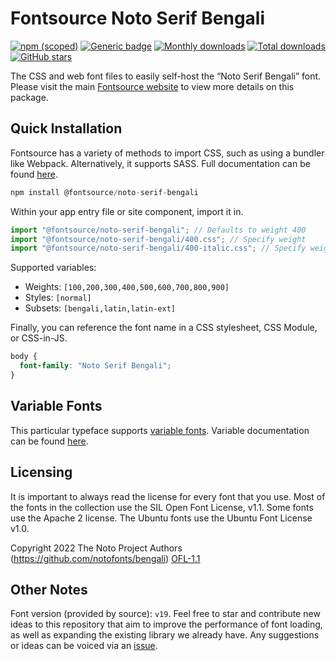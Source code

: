 # Fontsource Noto Serif Bengali

[![npm (scoped)](https://img.shields.io/npm/v/@fontsource/noto-serif-bengali?color=brightgreen)](https://www.npmjs.com/package/@fontsource/noto-serif-bengali) [![Generic badge](https://img.shields.io/badge/fontsource-passing-brightgreen)](https://github.com/fontsource/fontsource) [![Monthly downloads](https://badgen.net/npm/dm/@fontsource/noto-serif-bengali)](https://github.com/fontsource/fontsource) [![Total downloads](https://badgen.net/npm/dt/@fontsource/noto-serif-bengali)](https://github.com/fontsource/fontsource) [![GitHub stars](https://img.shields.io/github/stars/fontsource/fontsource.svg?style=social&label=Star)](https://github.com/fontsource/fontsource/stargazers)

The CSS and web font files to easily self-host the “Noto Serif Bengali” font. Please visit the main [Fontsource website](https://fontsource.org/fonts/noto-serif-bengali) to view more details on this package.

## Quick Installation

Fontsource has a variety of methods to import CSS, such as using a bundler like Webpack. Alternatively, it supports SASS. Full documentation can be found [here](https://fontsource.org/docs/getting-started/introduction).

```javascript
npm install @fontsource/noto-serif-bengali
```

Within your app entry file or site component, import it in.

```javascript
import "@fontsource/noto-serif-bengali"; // Defaults to weight 400
import "@fontsource/noto-serif-bengali/400.css"; // Specify weight
import "@fontsource/noto-serif-bengali/400-italic.css"; // Specify weight and style

```

Supported variables:
- Weights: `[100,200,300,400,500,600,700,800,900]`
- Styles: `[normal]`
- Subsets: `[bengali,latin,latin-ext]`

Finally, you can reference the font name in a CSS stylesheet, CSS Module, or CSS-in-JS.

```css
body {
  font-family: "Noto Serif Bengali";
}
```

## Variable Fonts

This particular typeface supports [variable fonts](https://developer.mozilla.org/en-US/docs/Web/CSS/CSS_Fonts/Variable_Fonts_Guide).
Variable documentation can be found [here](https://fontsource.org/docs/getting-started/variable).

## Licensing
It is important to always read the license for every font that you use.
Most of the fonts in the collection use the SIL Open Font License, v1.1. Some fonts use the Apache 2 license. The Ubuntu fonts use the Ubuntu Font License v1.0.

Copyright 2022 The Noto Project Authors (https://github.com/notofonts/bengali)
[OFL-1.1](http://scripts.sil.org/OFL)

## Other Notes
Font version (provided by source): `v19`.
Feel free to star and contribute new ideas to this repository that aim to improve the performance of font loading, as well as expanding the existing library we already have. Any suggestions or ideas can be voiced via an [issue](https://github.com/fontsource/fontsource/issues).
